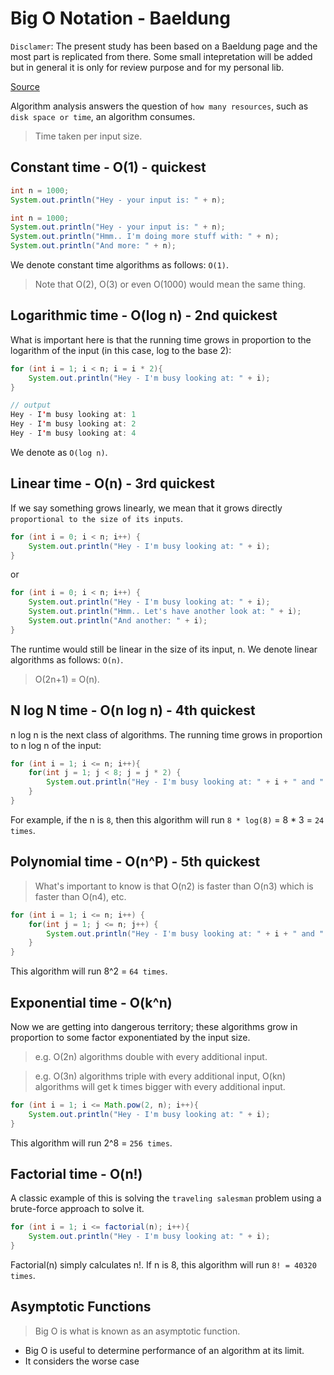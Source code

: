 # Big O Notation - Baeldung

`Disclamer`: The present study has been based on a Baeldung page and the most part is replicated from there. Some small intepretation will be added but in general it is only for review purpose and for my personal lib.

[Source](https://www.baeldung.com/java-algorithm-complexity)

Algorithm analysis answers the question of `how many resources`, such as `disk space or time`, an algorithm consumes.

> Time taken per input size.

## Constant time - O(1) - quickest

```java
int n = 1000;
System.out.println("Hey - your input is: " + n);
```

```java
int n = 1000;
System.out.println("Hey - your input is: " + n);
System.out.println("Hmm.. I'm doing more stuff with: " + n);
System.out.println("And more: " + n);
```

We denote constant time algorithms as follows: `O(1)`. 

> Note that O(2), O(3) or even O(1000) would mean the same thing.

## Logarithmic time - O(log n) - 2nd quickest

What is important here is that the running time grows in proportion to the logarithm of the input (in this case, log to the base 2):

```java
for (int i = 1; i < n; i = i * 2){
    System.out.println("Hey - I'm busy looking at: " + i);
}

// output
Hey - I'm busy looking at: 1
Hey - I'm busy looking at: 2
Hey - I'm busy looking at: 4
```

We denote as `O(log n)`.

## Linear time - O(n) - 3rd quickest

If we say something grows linearly, we mean that it grows directly `proportional to the size of its inputs`.

```java
for (int i = 0; i < n; i++) {
    System.out.println("Hey - I'm busy looking at: " + i);
}
```

or 

```java
for (int i = 0; i < n; i++) {
    System.out.println("Hey - I'm busy looking at: " + i);
    System.out.println("Hmm.. Let's have another look at: " + i);
    System.out.println("And another: " + i);
}
```

The runtime would still be linear in the size of its input, n. We denote linear algorithms as follows: `O(n)`. 

> O(2n+1) = O(n).

## N log N time - O(n log n) - 4th quickest

n log n is the next class of algorithms. The running time grows in proportion to n log n of the input:

```java
for (int i = 1; i <= n; i++){
    for(int j = 1; j < 8; j = j * 2) {
        System.out.println("Hey - I'm busy looking at: " + i + " and " + j);
    }
}
```

For example, if the n is `8`, then this algorithm will run `8 * log(8)` = 8 * 3 = `24 times`.

## Polynomial time - O(n^P) - 5th quickest

> What's important to know is that O(n2) is faster than O(n3) which is faster than O(n4), etc.

```java
for (int i = 1; i <= n; i++) {
    for(int j = 1; j <= n; j++) {
        System.out.println("Hey - I'm busy looking at: " + i + " and " + j);
    }
}
```

This algorithm will run 8^2 = `64 times`.

## Exponential time - O(k^n)

Now we are getting into dangerous territory; these algorithms grow in proportion to some factor exponentiated by the input size.

> e.g. O(2n) algorithms double with every additional input.

> e.g. O(3n) algorithms triple with every additional input, O(kn) algorithms will get k times bigger with every additional input.

```java
for (int i = 1; i <= Math.pow(2, n); i++){
    System.out.println("Hey - I'm busy looking at: " + i);
}
```

This algorithm will run 2^8 = `256 times`.

## Factorial time - O(n!)

A classic example of this is solving the `traveling salesman` problem using a brute-force approach to solve it.

```java
for (int i = 1; i <= factorial(n); i++){
    System.out.println("Hey - I'm busy looking at: " + i);
}
```

Factorial(n) simply calculates n!. If n is 8, this algorithm will run `8! = 40320 times`.

## Asymptotic Functions

> Big O is what is known as an asymptotic function.
- Big O is useful to determine performance of an algorithm at its limit.
- It considers the worse case
